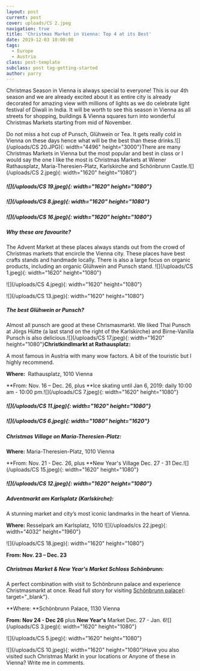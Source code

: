 ```yaml
---
layout: post
current: post
cover: uploads/CS 2.jpeg
navigation: true
title: 'Christmas Market in Vienna: Top 4 at its Best'
date: 2019-12-03 10:00:00
tags:
  - Europe
  - Austria
class: post-template
subclass: post tag-getting-started
author: parry
---
```


Christmas Season in Vienna is always special to everyone\! This is our 4th season and we are already excited about it as entire city is already decorated for amazing view with millions of lights as we do celebrate light festival of Diwali in India. It will be worth to see this season in Vienna as all streets for shopping, buildings & Vienna squares turn into wonderful Christmas Markets starting from mid of November.

Do not miss a hot cup of Punsch, Gl&uuml;hwein or Tea. It gets really cold in Vienna on these days hence what will be the best than these drinks.![](/uploads/CS 20.JPG){: width="4496" height="3000"}There are many Christmas Markets in Vienna but the most popular and best in class or I would say the one I like the most is Christmas Markets at Wiener Rathausplatz, Maria-Theresien-Platz, Karlskirche and Schönbrunn Castle.![](/uploads/CS 2.jpeg){: width="1620" height="1080"}

##### ![](/uploads/CS 19.jpeg){: width="1620" height="1080"}

##### ![](/uploads/CS 8.jpeg){: width="1620" height="1080"}

##### ![](/uploads/CS 16.jpeg){: width="1620" height="1080"}

##### **Why these are favourite?**

The Advent Market at these places always stands out from the crowd of Christmas markets that encircle the Vienna city. These places have best crafts stands and handmade locally. There is also a large focus on organic products, including an organic Gl&uuml;hwein and Punsch stand.&nbsp;![](/uploads/CS 1.jpeg){: width="1620" height="1080"}

![](/uploads/CS 4.jpeg){: width="1620" height="1080"}

![](/uploads/CS 13.jpeg){: width="1620" height="1080"}

##### **The best Gl&uuml;hwein or Punsch?**

Almost all punsch are good at these Chrismasmarkt. We liked Thai Punsch at Jörgs H&uuml;tte (a last stand on the right of the Karlskirche) and Birne-Vanilla Punsch is also delicious.![](/uploads/CS 17.jpeg){: width="1620" height="1080"}**Christkindlmarkt at Rathausplatz:**

A most famous in Austria with many wow factors. A bit of the touristic but I highly recommend.

**Where:**&nbsp; Rathausplatz, 1010 Vienna

**From: Nov. 16 – Dec. 26, plus&nbsp;**Ice skating until Jan 6, 2019: daily 10:00 am - 10:00 pm.![](/uploads/CS 7.jpeg){: width="1620" height="1080"}

##### ![](/uploads/CS 11.jpeg){: width="1620" height="1080"}

##### ![](/uploads/CS 6.jpeg){: width="1080" height="1620"}

##### Christmas Village on Maria-Theresien-Platz:

**Where:**&nbsp;Maria-Theresien-Platz, 1010 Vienna&nbsp;

**From: Nov. 21 - Dec. 26, plus&nbsp;**New Year's Village Dec. 27 - 31 Dec.![](/uploads/CS 15.jpeg){: width="1620" height="1080"}

##### ![](/uploads/CS 12.jpeg){: width="1620" height="1080"}

##### Adventmarkt am Karlsplatz (Karlskirche):

A stunning market and city’s most iconic landmarks in the heart of Vienna.

**Where:**&nbsp;Resselpark am Karlsplatz, 1010&nbsp;![](/uploads/cs 22.jpeg){: width="4032" height="1960"}

![](/uploads/CS 18.jpeg){: width="1620" height="1080"}

**From: Nov. 23 – Dec. 23&nbsp;**

##### Christmas Market & New Year's Market Schloss Schönbrunn:

A perfect combination with visit to Schönbrunn palace and experience Christmasmarkt at once. Read full story for visiting [Schönbrunn palace](https://thevisits.in/sch%C3%B6nbrunn-palace-in-vienna-austria-indeed-you-are-pretty-as-your-pictures){: target="_blank"}.&nbsp;&nbsp;

**Where:&nbsp;**Schönbrunn Palace, 1130 Vienna&nbsp;

**From: Nov 24 - Dec 26** plus&nbsp;**New Year's** Market Dec. 27 - Jan. 6![](/uploads/CS 3.jpeg){: width="1620" height="1080"}

![](/uploads/CS 5.jpeg){: width="1620" height="1080"}

![](/uploads/CS 10.jpeg){: width="1620" height="1080"}Have you also visited such Christmas Markt in your locations or Anyone of these in Vienna? Write me in comments.